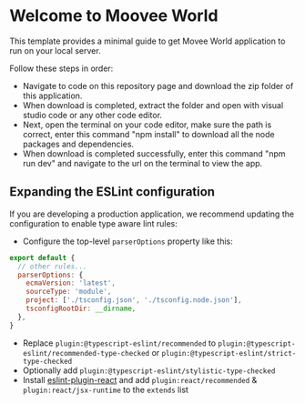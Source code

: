 # Welcome to Moovee World

This template provides a minimal guide to get Movee World application to run on your local server.

Follow these steps in order:

- Navigate to code on this repository page and download the zip folder of this application.
- When download is completed, extract the folder and open with visual studio code or any other code editor.
- Next, open the terminal on your code editor, make sure the path is correct, enter this command "npm install" to download all the node packages and dependencies.
- When download is completed successfully, enter this command "npm run dev" and navigate to the url on the terminal to view the app.

## Expanding the ESLint configuration

If you are developing a production application, we recommend updating the configuration to enable type aware lint rules:

- Configure the top-level `parserOptions` property like this:

```js
export default {
  // other rules...
  parserOptions: {
    ecmaVersion: 'latest',
    sourceType: 'module',
    project: ['./tsconfig.json', './tsconfig.node.json'],
    tsconfigRootDir: __dirname,
  },
}
```

- Replace `plugin:@typescript-eslint/recommended` to `plugin:@typescript-eslint/recommended-type-checked` or `plugin:@typescript-eslint/strict-type-checked`
- Optionally add `plugin:@typescript-eslint/stylistic-type-checked`
- Install [eslint-plugin-react](https://github.com/jsx-eslint/eslint-plugin-react) and add `plugin:react/recommended` & `plugin:react/jsx-runtime` to the `extends` list
